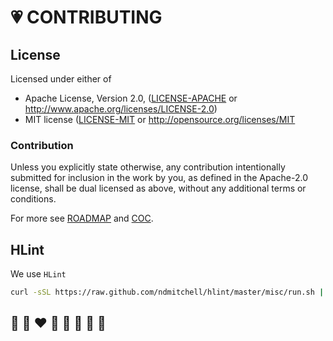 # 💗 CONTRIBUTING

## License

Licensed under either of

 * Apache License, Version 2.0, ([LICENSE-APACHE](../license/LICENSE-APACHE) or http://www.apache.org/licenses/LICENSE-2.0)
 * MIT license ([LICENSE-MIT](../license/LICENSE-MIT) or http://opensource.org/licenses/MIT

### Contribution

Unless you explicitly state otherwise, any contribution intentionally submitted
for inclusion in the work by you, as defined in the Apache-2.0 license, shall be dual licensed as above, without any
additional terms or conditions.

For more see [ROADMAP](ROADMAP.md) and [COC](CODE_OF_CONDUCT.md).

## HLint

We use `HLint`
```bash
curl -sSL https://raw.github.com/ndmitchell/hlint/master/misc/run.sh | sh -s .
```

## 🦄 🌈 ❤️ 💛 💚 💙 🤍 🖤
